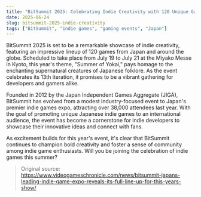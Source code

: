 ```yaml
---
title: "BitSummit 2025: Celebrating Indie Creativity with 120 Unique Games"
date: 2025-06-24
slug: bitsummit-2025-indie-creativity
tags: ["BitSummit", "indie games", "gaming events", "Japan"]
---
```


BitSummit 2025 is set to be a remarkable showcase of indie creativity, featuring an impressive lineup of 120 games from Japan and around the globe. Scheduled to take place from July 19 to July 21 at the Miyako Messe in Kyoto, this year's theme, "Summer of Yokai," pays homage to the enchanting supernatural creatures of Japanese folklore. As the event celebrates its 13th iteration, it promises to be a vibrant gathering for developers and gamers alike.

Founded in 2012 by the Japan Independent Games Aggregate (JIGA), BitSummit has evolved from a modest industry-focused event to Japan's premier indie games expo, attracting over 38,000 attendees last year. With the goal of promoting unique Japanese indie games to an international audience, the event has become a cornerstone for indie developers to showcase their innovative ideas and connect with fans.

As excitement builds for this year's event, it's clear that BitSummit continues to champion bold creativity and foster a sense of community among indie game enthusiasts. Will you be joining the celebration of indie games this summer? 

> Original source: https://www.videogameschronicle.com/news/bitsummit-japans-leading-indie-game-expo-reveals-its-full-line-up-for-this-years-show/
